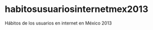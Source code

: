 habitosusuariosinternetmex2013
==============================

Hábitos de los usuarios en internet en México 2013
